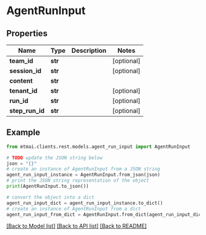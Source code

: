 # AgentRunInput


## Properties

Name | Type | Description | Notes
------------ | ------------- | ------------- | -------------
**team_id** | **str** |  | [optional] 
**session_id** | **str** |  | [optional] 
**content** | **str** |  | 
**tenant_id** | **str** |  | [optional] 
**run_id** | **str** |  | [optional] 
**step_run_id** | **str** |  | [optional] 

## Example

```python
from mtmai.clients.rest.models.agent_run_input import AgentRunInput

# TODO update the JSON string below
json = "{}"
# create an instance of AgentRunInput from a JSON string
agent_run_input_instance = AgentRunInput.from_json(json)
# print the JSON string representation of the object
print(AgentRunInput.to_json())

# convert the object into a dict
agent_run_input_dict = agent_run_input_instance.to_dict()
# create an instance of AgentRunInput from a dict
agent_run_input_from_dict = AgentRunInput.from_dict(agent_run_input_dict)
```
[[Back to Model list]](../README.md#documentation-for-models) [[Back to API list]](../README.md#documentation-for-api-endpoints) [[Back to README]](../README.md)


